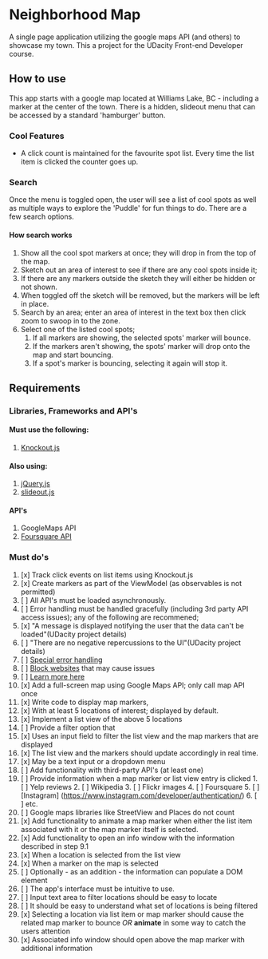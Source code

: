 # Neighborhood Map
A single page application utilizing the google maps API (and others) to showcase my town.  This a project for the UDacity Front-end Developer course.

## How to use
This app starts with a google map located at Williams Lake, BC - including a marker at the center of the town.  There is a hidden, slideout menu that can be accessed by a standard 'hamburger' button.
### Cool Features
* A click count is maintained for the favourite spot list.  Every time the list item is clicked the counter goes up.
### Search
Once the menu is toggled open, the user will see a list of cool spots as well as multiple ways to explore the 'Puddle' for fun things to do.  There are a few search options.
#### How search works
1. Show all the cool spot markers at once; they will drop in from the top of the map.  
2. Sketch out an area of interest to see if there are any cool spots inside it;
  1. If there are any markers outside the sketch they will either be hidden or not shown.
  2. When toggled off the sketch will be removed, but the markers will be left in place.
3. Search by an area; enter an area of interest in the text box then click zoom to swoop in to the zone.
4. Select one of the listed cool spots;
    1. If all markers are showing, the selected spots' marker will bounce.
    2. If the markers aren't showing, the spots' marker will drop onto the map and start bouncing.
    3. If a spot's marker is bouncing, selecting it again will stop it.

## Requirements

### Libraries, Frameworks and API's
#### Must use the following:
1. [Knockout.js](http://knockoutjs.com/)

#### Also using:
1. [jQuery.js](https://jquery.com/)
2. [slideout.js](https://github.com/Mango/slideout)

#### API's
1. GoogleMaps API
2. [Foursquare API](https://developer.foursquare.com/start)


### Must do's
1. [x] Track click events on list items using Knockout.js
2. [x] Create markers as part of the ViewModel (as observables is not permitted)
3. [ ] All API's must be loaded asynchronously.
4. [ ] Error handling must be handled gracefully (including 3rd party API access issues); any of the following are recommened;
  1. [x] "A message is displayed notifying the user that the data can't be loaded"(UDacity project details)  
  2. [ ] "There are no negative repercussions to the UI"(UDacity project details)
  3. [ ] [Special error handling](http://api.jquery.com/jquery.ajax/#jqXHR)
  4. [ ] [Block websites](http://www.digitaltrends.com/computing/how-to-block-a-website/) that may cause issues
  5. [ ] [Learn more here](http://ruben.verborgh.org/blog/2012/12/31/asynchronous-error-handling-in-javascript/)
5. [x] Add a full-screen map using Google Maps API; only call map API once
6. [x] Write code to display map markers,
  1. [x] With at least 5 locations of interest; displayed by default.
7. [x] Implement a list view of the above 5 locations  
8. [ ] Provide a filter option that
  1. [x] Uses an input field to filter the list view and the map markers that are displayed
  2. [x] The list view and the markers should update accordingly in real time.
  3. [x] May be a text input or a dropdown menu
9. [ ] Add functionality with third-party API's (at least one)
  1. [ ] Provide information when a map marker or list view entry is clicked
    1. [ ] Yelp reviews
    2. [ ] Wikipedia
    3. [ ] Flickr images
    4. [ ] Foursquare
    5. [ ] [Instagram] (https://www.instagram.com/developer/authentication/)
    6. [ ] etc.
  2. [ ] Google maps libraries like StreetView and Places do not count
10. [x] Add functionality to animate a map marker when either the list item associated with it or the map marker itself is selected.
11. [x] Add functionality to open an info window with the information described in step 9.1
  1. [x] When a location is selected from the list view
  2. [x] When a marker on the map is selected
  3. [ ] Optionally - as an addition - the information can populate a DOM element
12. [ ] The app's interface must be intuitive to use.
  1. [ ] Input text area to filter locations should be easy to locate
  2. [ ] It should be easy to understand what set of locations is being filtered
  3. [x] Selecting a location via list item or map marker should cause the related map marker to bounce *OR* **animate** in some way to catch the users attention
  4. [x] Associated info window should open above the map marker with additional information
